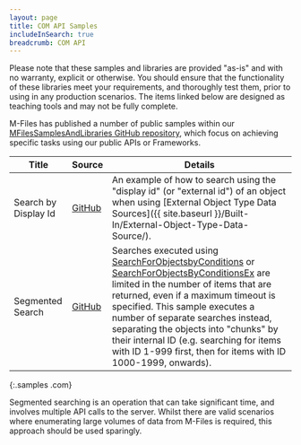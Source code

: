 ```yaml
---
layout: page
title: COM API Samples
includeInSearch: true
breadcrumb: COM API
---
```


<p class="note warning">Please note that these samples and libraries are provided "as-is" and with no warranty, explicit or otherwise. You should ensure that the functionality of these libraries meet your requirements, and thoroughly test them, prior to using in any production scenarios.  The items linked below are designed as teaching tools and may not be fully complete.</p>

M-Files has published a number of public samples within our [MFilesSamplesAndLibraries GitHub repository](https://github.com/M-Files/MFilesSamplesAndLibraries/tree/master/Samples#readme), which focus on achieving specific tasks using our public APIs or Frameworks.

 Title | Source | Details
--- | --- | ---
 Search by Display Id | [GitHub](https://github.com/M-Files/MFilesSamplesAndLibraries/tree/master/Samples/SearchByDisplayId#readme) | An example of how to search using the "display id" (or "external id") of an object when using [External Object Type Data Sources]({{ site.baseurl }}/Built-In/External-Object-Type-Data-Source/).
 Segmented Search | [GitHub](https://github.com/M-Files/MFilesSamplesAndLibraries/tree/master/Samples/SegmentedSearch#readme) | Searches executed using [SearchForObjectsbyConditions](https://www.m-files.com/api/documentation/latest/index.html#MFilesAPI%7EVaultObjectSearchOperations%7ESearchForObjectsByConditions.html) or [SearchForObjectsByConditionsEx](https://www.m-files.com/api/documentation/latest/index.html#MFilesAPI%7EVaultObjectSearchOperations%7ESearchForObjectsByConditionsEx.html) are limited in the number of items that are returned, even if a maximum timeout is specified.  This sample executes a number of separate searches instead, separating the objects into "chunks" by their internal ID (e.g. searching for items with ID 1-999 first, then for items with ID 1000-1999, onwards).
{:.samples .com}

<p class="note">Segmented searching is an operation that can take significant time, and involves multiple API calls to the server.  Whilst there are valid scenarios where enumerating large volumes of data from M-Files is required, this approach should be used sparingly.</p>